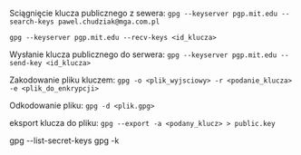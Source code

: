 Sciągnięcie klucza publicznego z sewera:
`gpg --keyserver pgp.mit.edu --search-keys pawel.chudziak@mga.com.pl`

`gpg --keyserver pgp.mit.edu --recv-keys <id_klucza>`

Wysłanie klucza publicznego do serwera:
`gpg --keyserver pgp.mit.edu --send-key <id_klucza>`

Zakodowanie pliku kluczem:
`gpg -o <plik_wyjsciowy> -r <podanie_klucza> -e <plik_do_enkrypcji>`

Odkodowanie pliku:
`gpg -d <plik.gpg>`

eksport klucza do pliku:
`gpg --export -a <podany_klucz> > public.key`

gpg --list-secret-keys
gpg -k